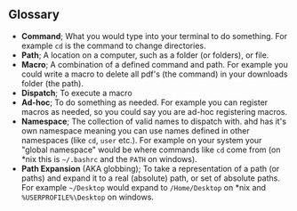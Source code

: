 ## Glossary

- **Command**; What you would type into your terminal to do something. For example ```cd``` is the command to change directories.
- **Path**; A location on a computer, such as a folder (or folders), or file.
- **Macro**; A combination of a defined command and path. For example you could write a macro to delete all pdf's (the command) in your downloads folder (the path).
- **Dispatch**; To execute a macro
- **Ad-hoc**; To do something as needed. For example you can register macros as needed, so you could say you are ad-hoc registering macros.
- **Namespace**; The collection of valid names to dispatch with. ahd has it's own namespace meaning you can use names defined in other namespaces (like ```cd```, ```user``` etc.). For example on your system your "global namespace" would be where commands like ```cd``` come from (on *nix this is ```~/.bashrc``` and the ```PATH``` on windows). 
- **Path Expansion** (AKA globbing); To take a representation of a path (or paths) and expand it to a real (absolute) path, or set of absolute paths. For example ```~/Desktop``` would expand to ```/Home/Desktop``` on *nix and ```%USERPROFILE%\Desktop``` on windows.